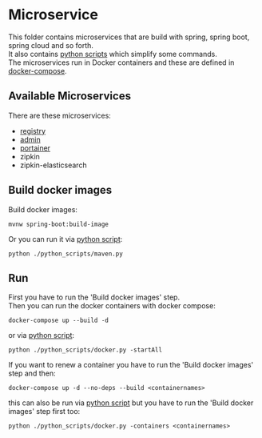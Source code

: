 # Microservice
This folder contains microservices that are build with spring, spring boot, spring cloud and so forth.  
It also contains [python scripts](./python_scripts/README.md) which simplify some commands.  
The microservices run in Docker containers and these are defined in [docker-compose](docker-compose.yml).  

## Available Microservices
There are these microservices:
- [registry](./registry/README.md)
- [admin](./admin/README.md)
- [portainer](./portainer/README.md)
- zipkin
- zipkin-elasticsearch

## Build docker images
Build docker images:

    mvnw spring-boot:build-image

Or you can run it via [python script](./python_scripts/maven.md):

    python ./python_scripts/maven.py

## Run
First you have to run the 'Build docker images' step.  
Then you can run the docker containers with docker compose:

    docker-compose up --build -d
    
or via [python script](./python_scripts/docker.md):

    python ./python_scripts/docker.py -startAll
    
If you want to renew a container you have to run the 'Build docker images' step and then:

    docker-compose up -d --no-deps --build <containernames>
    
this can also be run via [python script](./python_scripts/docker.md) but you have to run the 'Build docker images' step first too:

    python ./python_scripts/docker.py -containers <containernames>
